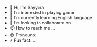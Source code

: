 - 👋 Hi, I’m Sayyora
- 👀 I’m interested in playing game 
- 🌱 I’m currently learning English language
- 💞️ I’m looking to collaborate on 
- 📫 How to reach me ...
- 😄 Pronouns: ...
- ⚡ Fun fact: ...

<!---
sayyoramasharipova/sayyoramasharipova is a ✨ special ✨ repository because its `README.md` (this file) appears on your GitHub profile.
You can click the Preview link to take a look at your changes.
--->
